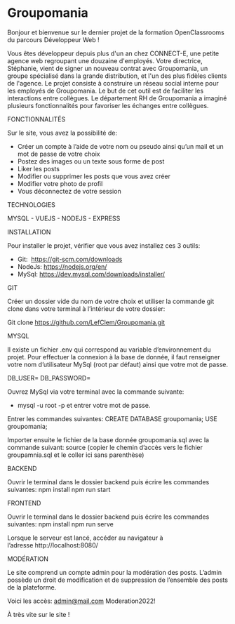 # Groupomania

Bonjour et bienvenue sur le dernier projet de la formation OpenClassrooms du parcours Développeur Web !

Vous êtes développeur depuis plus d'un an chez CONNECT-E, une petite agence web regroupant une douzaine d'employés. Votre directrice, Stéphanie, vient de signer un nouveau contrat avec Groupomania, un groupe spécialisé dans la grande distribution, et l'un des plus fidèles clients de l'agence. 
Le projet consiste à construire un réseau social interne pour les employés de Groupomania. Le but de cet outil est de faciliter les interactions entre collègues. Le département RH de Groupomania a imaginé plusieurs fonctionnalités pour favoriser les échanges entre collègues.

FONCTIONNALITÉS

Sur le site, vous avez la possibilité de:
- Créer un compte à l’aide de votre nom ou pseudo ainsi qu’un mail et un mot de passe de votre choix
- Postez des images ou un texte sous forme de post
- Liker les posts
- Modifier ou supprimer les posts que vous avez créer
- Modifier votre photo de profil
- Vous déconnectez de votre session

TECHNOLOGIES 

MYSQL - VUEJS - NODEJS - EXPRESS

INSTALLATION

Pour installer le projet, vérifier que vous avez installez ces 3 outils:
- Git:  https://git-scm.com/downloads 
- NodeJs: https://nodejs.org/en/
- MySql: https://dev.mysql.com/downloads/installer/

GIT

Créer un dossier vide du nom de votre choix et utiliser la commande git clone dans votre terminal à l’intérieur de votre dossier:

Git clone https://github.com/LefClem/Groupomania.git

MYSQL

Il existe un fichier .env qui correspond au variable d’environnement du projet.
Pour effectuer la connexion à la base de donnée, il faut renseigner votre nom d’utilisateur MySql (root par défaut) ainsi que votre mot de passe.

DB_USER=
DB_PASSWORD=

Ouvrez MySql via votre terminal avec la commande suivante:
- mysql -u root -p 
et entrer votre mot de passe.

Entrer les commandes suivantes:
CREATE DATABASE groupomania;
USE groupomania;

Importer ensuite le fichier de la base donnée groupomania.sql avec la commande suivant:
source (copier le chemin d’accès vers le fichier groupamnia.sql et le coller ici sans parenthèse)

BACKEND

Ouvrir le terminal dans le dossier backend puis écrire les commandes suivantes:
npm install
npm run start

FRONTEND

Ouvrir le terminal dans le dossier backend puis écrire les commandes suivantes:
npm install
npm run serve

Lorsque le serveur est lancé, accéder au navigateur à l’adresse http://localhost:8080/

MODÉRATION

Le site comprend un compte admin pour la modération des posts. L’admin possède un droit de modification et de suppression de l’ensemble des posts de la plateforme.

Voici les accès:
admin@mail.com
Moderation2022!

À très vite sur le site !

